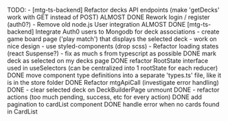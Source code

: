 
TODO: 
      - [mtg-ts-backend] Refactor decks API endpoints (make 'getDecks' work with GET instead of POST)
      ALMOST DONE Rework login / register (auth0?)
      - Remove old node.js User integration
      ALMOST DONE [mtg-ts-backend] Integrate Auth0 users to Mongodb for deck associations
      - create game board page ('play match') that displays the selected deck
      - work on nice design
      - use styled-components (drop scss)
      - Refactor loading states (react Suspense?)
      - fix as much <any>s from typescript as possible
      DONE mark deck as selected on my decks page
      DONE refactor RootState interface used in useSelectors (can be centralized into 1 rootState for each reducer)
      DONE move component type definitions into a separate 'types.ts' file, like it is in the store folder
      DONE Refactor mtgApiCall (investigate error handling)
      DONE - clear selected deck on DeckBuilderPage unmount
      DONE - refactor actions (too much pending, success, etc for every action)
      DONE add pagination to cardList component
      DONE handle error when no cards found in CardList